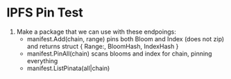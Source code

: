 # IPFS Pin Test

1. Make a package that we can use with these endpoings:
   - manifest.Add(chain, range) pins both Bloom and Index (does not zip) and returns struct { Range:, BloomHash, IndexHash }
   - manifest.PinAll(chain) scans blooms and index for chain, pinning everything
   - manifest.ListPinata(all|chain)

